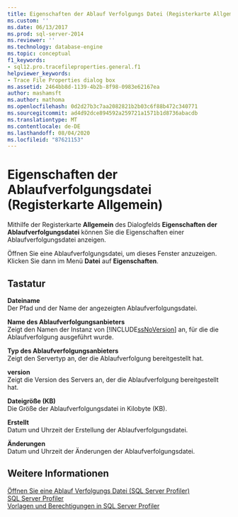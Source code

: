 ```yaml
---
title: Eigenschaften der Ablauf Verfolgungs Datei (Registerkarte Allgemein) | Microsoft-Dokumentation
ms.custom: ''
ms.date: 06/13/2017
ms.prod: sql-server-2014
ms.reviewer: ''
ms.technology: database-engine
ms.topic: conceptual
f1_keywords:
- sql12.pro.tracefileproperties.general.f1
helpviewer_keywords:
- Trace File Properties dialog box
ms.assetid: 2464bb8d-1139-4b2b-8f98-0983e62167ea
author: mashamsft
ms.author: mathoma
ms.openlocfilehash: 0d2d27b3c7aa2082821b2b03c6f88b472c340771
ms.sourcegitcommit: ad4d92dce894592a259721a1571b1d8736abacdb
ms.translationtype: MT
ms.contentlocale: de-DE
ms.lasthandoff: 08/04/2020
ms.locfileid: "87621153"
---
```

# <a name="trace-file-properties-general-tab"></a>Eigenschaften der Ablaufverfolgungsdatei (Registerkarte Allgemein)
  Mithilfe der Registerkarte **Allgemein** des Dialogfelds **Eigenschaften der Ablaufverfolgungsdatei** können Sie die Eigenschaften einer Ablaufverfolgungsdatei anzeigen.  
  
 Öffnen Sie eine Ablaufverfolgungsdatei, um dieses Fenster anzuzeigen. Klicken Sie dann im Menü **Datei** auf **Eigenschaften**.  
  
## <a name="options"></a>Tastatur  
 **Dateiname**  
 Der Pfad und der Name der angezeigten Ablaufverfolgungsdatei.  
  
 **Name des Ablaufverfolgungsanbieters**  
 Zeigt den Namen der Instanz von [!INCLUDE[ssNoVersion](../includes/ssnoversion-md.md)] an, für die die Ablaufverfolgung ausgeführt wurde.  
  
 **Typ des Ablaufverfolgungsanbieters**  
 Zeigt den Servertyp an, der die Ablaufverfolgung bereitgestellt hat.  
  
 **version**  
 Zeigt die Version des Servers an, der die Ablaufverfolgung bereitgestellt hat.  
  
 **Dateigröße (KB)**  
 Die Größe der Ablaufverfolgungsdatei in Kilobyte (KB).  
  
 **Erstellt**  
 Datum und Uhrzeit der Erstellung der Ablaufverfolgungsdatei.  
  
 **Änderungen**  
 Datum und Uhrzeit der Änderungen der Ablaufverfolgungsdatei.  
  
## <a name="see-also"></a>Weitere Informationen  
 [Öffnen Sie eine Ablauf Verfolgungs Datei &#40;SQL Server Profiler&#41;](../tools/sql-server-profiler/open-a-trace-file-sql-server-profiler.md)   
 [SQL Server Profiler](../tools/sql-server-profiler/sql-server-profiler.md)   
 [Vorlagen und Berechtigungen in SQL Server Profiler](../tools/sql-server-profiler/sql-server-profiler-templates-and-permissions.md)  
  
  
